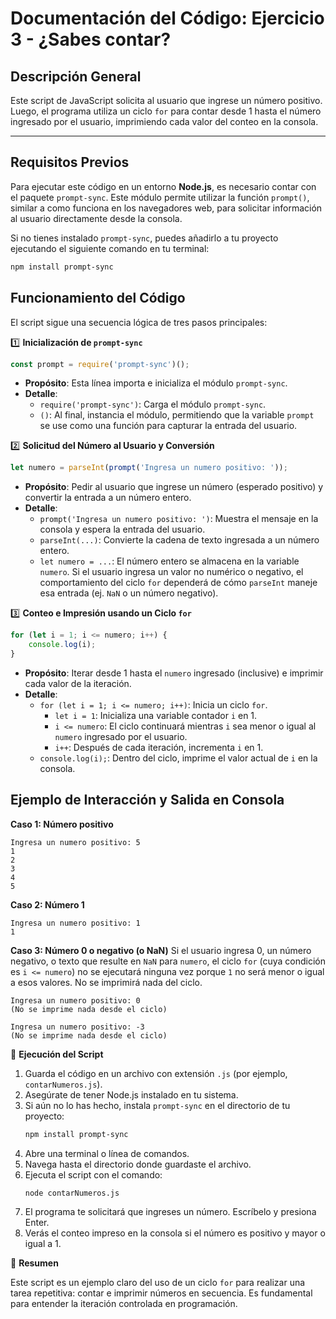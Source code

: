 # Documentación del Código: Ejercicio 3 - ¿Sabes contar?

## Descripción General

Este script de JavaScript solicita al usuario que ingrese un número positivo. Luego, el programa utiliza un ciclo `for` para contar desde 1 hasta el número ingresado por el usuario, imprimiendo cada valor del conteo en la consola.

---

## Requisitos Previos

Para ejecutar este código en un entorno **Node.js**, es necesario contar con el paquete `prompt-sync`. Este módulo permite utilizar la función `prompt()`, similar a como funciona en los navegadores web, para solicitar información al usuario directamente desde la consola.

Si no tienes instalado `prompt-sync`, puedes añadirlo a tu proyecto ejecutando el siguiente comando en tu terminal:

```bash
npm install prompt-sync
```

## Funcionamiento del Código

El script sigue una secuencia lógica de tres pasos principales:

1️⃣ **Inicialización de `prompt-sync`**

```js
const prompt = require('prompt-sync')();
```

*   **Propósito**: Esta línea importa e inicializa el módulo `prompt-sync`.
*   **Detalle**:
    *   `require('prompt-sync')`: Carga el módulo `prompt-sync`.
    *   `()`: Al final, instancia el módulo, permitiendo que la variable `prompt` se use como una función para capturar la entrada del usuario.

2️⃣ **Solicitud del Número al Usuario y Conversión**

```js
let numero = parseInt(prompt('Ingresa un numero positivo: '));
```

*   **Propósito**: Pedir al usuario que ingrese un número (esperado positivo) y convertir la entrada a un número entero.
*   **Detalle**:
    *   `prompt('Ingresa un numero positivo: ')`: Muestra el mensaje en la consola y espera la entrada del usuario.
    *   `parseInt(...)`: Convierte la cadena de texto ingresada a un número entero.
    *   `let numero = ...`: El número entero se almacena en la variable `numero`. Si el usuario ingresa un valor no numérico o negativo, el comportamiento del ciclo `for` dependerá de cómo `parseInt` maneje esa entrada (ej. `NaN` o un número negativo).

3️⃣ **Conteo e Impresión usando un Ciclo `for`**

```js
for (let i = 1; i <= numero; i++) {
    console.log(i);
}
```

*   **Propósito**: Iterar desde 1 hasta el `numero` ingresado (inclusive) e imprimir cada valor de la iteración.
*   **Detalle**:
    *   `for (let i = 1; i <= numero; i++)`: Inicia un ciclo `for`.
        *   `let i = 1`: Inicializa una variable contador `i` en 1.
        *   `i <= numero`: El ciclo continuará mientras `i` sea menor o igual al `numero` ingresado por el usuario.
        *   `i++`: Después de cada iteración, incrementa `i` en 1.
    *   `console.log(i);`: Dentro del ciclo, imprime el valor actual de `i` en la consola.

## Ejemplo de Interacción y Salida en Consola

**Caso 1: Número positivo**
```
Ingresa un numero positivo: 5
1
2
3
4
5
```

**Caso 2: Número 1**
```
Ingresa un numero positivo: 1
1
```

**Caso 3: Número 0 o negativo (o NaN)**
Si el usuario ingresa 0, un número negativo, o texto que resulte en `NaN` para `numero`, el ciclo `for` (cuya condición es `i <= numero`) no se ejecutará ninguna vez porque `1` no será menor o igual a esos valores. No se imprimirá nada del ciclo.
```
Ingresa un numero positivo: 0
(No se imprime nada desde el ciclo)
```
```
Ingresa un numero positivo: -3
(No se imprime nada desde el ciclo)
```

🚀 **Ejecución del Script**

1.  Guarda el código en un archivo con extensión `.js` (por ejemplo, `contarNumeros.js`).
2.  Asegúrate de tener Node.js instalado en tu sistema.
3.  Si aún no lo has hecho, instala `prompt-sync` en el directorio de tu proyecto:
    ```bash
    npm install prompt-sync
    ```
4.  Abre una terminal o línea de comandos.
5.  Navega hasta el directorio donde guardaste el archivo.
6.  Ejecuta el script con el comando:
    ```bash
    node contarNumeros.js
    ```
7.  El programa te solicitará que ingreses un número. Escríbelo y presiona Enter.
8.  Verás el conteo impreso en la consola si el número es positivo y mayor o igual a 1.

🏁 **Resumen**

Este script es un ejemplo claro del uso de un ciclo `for` para realizar una tarea repetitiva: contar e imprimir números en secuencia. Es fundamental para entender la iteración controlada en programación.